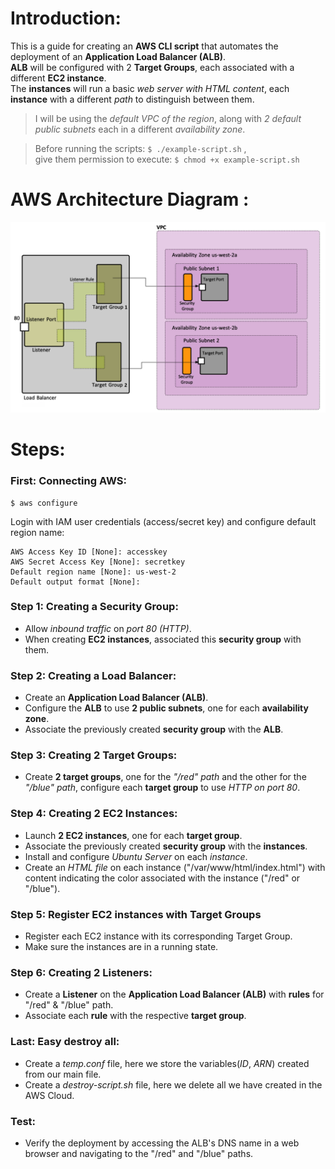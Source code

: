 # Introduction:
This is a guide for creating an **AWS CLI script** that automates the deployment of an **Application Load Balancer (ALB)**. \
**ALB** will be configured with 2 **Target Groups**, each associated with a different **EC2 instance**. \
The **instances** will run a basic *web server with HTML content*, each **instance** with a different *path* to distinguish between them. 
> I will be using the *default VPC of the region*, along with *2 default public subnets* each in a different *availability zone*.

> Before running the scripts:  ``` $ ./example-script.sh ``` , \
give them permission to execute:  ``` $ chmod +x example-script.sh ```

# AWS Architecture Diagram :
<img src="pictures-README/lb.png" width="700"/> <br/>

# Steps:
### First:  Connecting AWS:
  ```
  $ aws configure
  ```
  Login with IAM user credentials (access/secret key) and configure default region name:
  ```
  AWS Access Key ID [None]: accesskey
  AWS Secret Access Key [None]: secretkey
  Default region name [None]: us-west-2
  Default output format [None]:
  ```
### Step 1:  Creating a Security Group:
* Allow *inbound traffic* on *port 80 (HTTP)*.
* When creating  **EC2 instances**, associated this **security group** with them. 
### Step 2:  Creating a Load Balancer:
* Create an **Application Load Balancer (ALB)**.
* Configure the **ALB** to use **2 public subnets**, one for each **availability zone**.
* Associate the previously created **security group** with the **ALB**.
### Step 3:  Creating 2 Target Groups:
* Create **2 target groups**, one for the *"/red" path* and the other for the *"/blue" path*, configure each **target group** to use *HTTP on port 80*.
### Step 4:  Creating 2 EC2 Instances:
* Launch **2 EC2 instances**, one for each **target group**.
* Associate the previously created **security group** with the **instances**.
* Install and configure *Ubuntu Server* on each *instance*.
* Create an *HTML file* on each instance ("/var/www/html/index.html") with content indicating the color associated with the instance ("/red" or "/blue").
### Step 5:  Register EC2 instances with Target Groups
* Register each EC2 instance with its corresponding Target Group.
* Make sure the instances are in a running state.
### Step 6:  Creating 2 Listeners:
* Create a **Listener** on the **Application Load Balancer (ALB)** with **rules** for "/red" & "/blue" path.
* Associate each **rule** with the respective **target group**.
### Last:  Easy destroy all:
* Create a *temp.conf* file, here we store the variables(*ID*, *ARN*) created from our main file.
* Create a *destroy-script.sh* file, here we delete all we have created in the AWS Cloud.
### Test:
* Verify the deployment by accessing the ALB's DNS name in a web browser and navigating to the "/red" and "/blue" paths.
